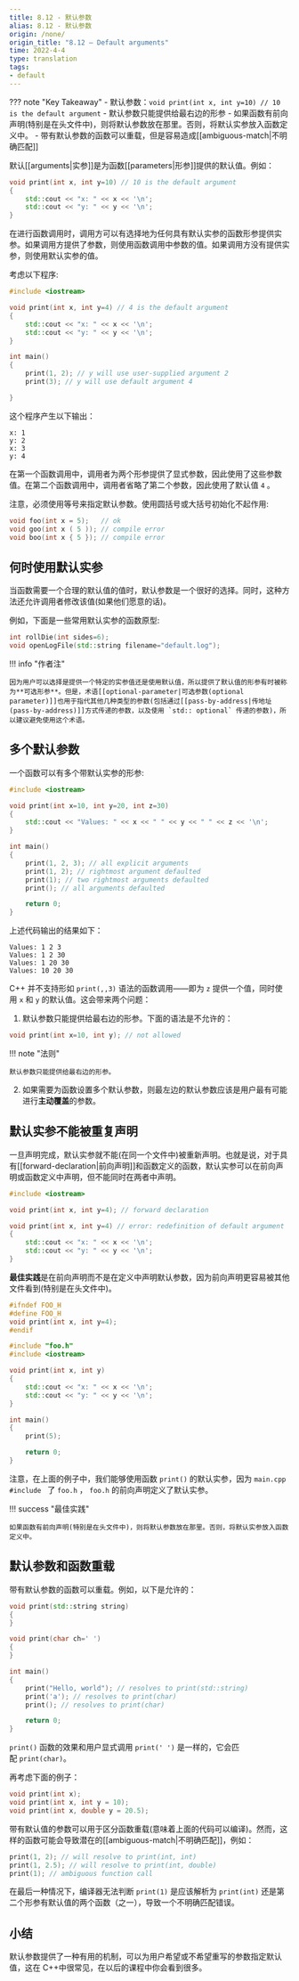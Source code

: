 ```yaml
---
title: 8.12 - 默认参数
alias: 8.12 - 默认参数
origin: /none/
origin_title: "8.12 — Default arguments"
time: 2022-4-4
type: translation
tags:
- default
---
```


??? note "Key Takeaway"
    - 默认参数：`void print(int x, int y=10) // 10 is the default argument`
    - 默认参数只能提供给最右边的形参
    - 如果函数有前向声明(特别是在头文件中)，则将默认参数放在那里。否则，将默认实参放入函数定义中。
    - 带有默认参数的函数可以重载，但是容易造成[[ambiguous-match|不明确匹配]]

默认[[arguments|实参]]是为函数[[parameters|形参]]提供的默认值。例如：

```cpp
void print(int x, int y=10) // 10 is the default argument
{
    std::cout << "x: " << x << '\n';
    std::cout << "y: " << y << '\n';
}
```

在进行函数调用时，调用方可以有选择地为任何具有默认实参的函数形参提供实参。如果调用方提供了参数，则使用函数调用中参数的值。如果调用方没有提供实参，则使用默认实参的值。

考虑以下程序:

```cpp
#include <iostream>

void print(int x, int y=4) // 4 is the default argument
{
    std::cout << "x: " << x << '\n';
    std::cout << "y: " << y << '\n';
}

int main()
{
    print(1, 2); // y will use user-supplied argument 2
    print(3); // y will use default argument 4

}
```

这个程序产生以下输出：

```
x: 1
y: 2
x: 3
y: 4
```

在第一个函数调用中，调用者为两个形参提供了显式参数，因此使用了这些参数值。在第二个函数调用中，调用者省略了第二个参数，因此使用了默认值 `4` 。

注意，必须使用等号来指定默认参数。使用圆括号或大括号初始化不起作用:

```cpp
void foo(int x = 5);   // ok
void goo(int x ( 5 )); // compile error
void boo(int x { 5 }); // compile error
```

## 何时使用默认实参

当函数需要一个合理的默认值的值时，默认参数是一个很好的选择。同时，这种方法还允许调用者修改该值(如果他们愿意的话)。

例如，下面是一些常用默认实参的函数原型:

```cpp
int rollDie(int sides=6);
void openLogFile(std::string filename="default.log");
```

!!! info "作者注"

    因为用户可以选择是提供一个特定的实参值还是使用默认值，所以提供了默认值的形参有时被称为**可选形参**。但是，术语[[optional-parameter|可选参数(optional parameter)]]也用于指代其他几种类型的参数(包括通过[[pass-by-address|传地址(pass-by-address)]]方式传递的参数，以及使用 `std:: optional` 传递的参数)，所以建议避免使用这个术语。

## 多个默认参数

一个函数可以有多个带默认实参的形参:

```cpp
#include <iostream>

void print(int x=10, int y=20, int z=30)
{
    std::cout << "Values: " << x << " " << y << " " << z << '\n';
}

int main()
{
    print(1, 2, 3); // all explicit arguments
    print(1, 2); // rightmost argument defaulted
    print(1); // two rightmost arguments defaulted
    print(); // all arguments defaulted

    return 0;
}
```

上述代码输出的结果如下：

```
Values: 1 2 3
Values: 1 2 30
Values: 1 20 30
Values: 10 20 30
```

C++ 并不支持形如 `print(,,3)` 语法的函数调用——即为 `z` 提供一个值，同时使用 `x` 和 `y` 的默认值。这会带来两个问题：

1.  默认参数只能提供给最右边的形参。下面的语法是不允许的：

```cpp
void print(int x=10, int y); // not allowed
```

!!! note "法则"

    默认参数只能提供给最右边的形参。

2.  如果需要为函数设置多个默认参数，则最左边的默认参数应该是用户最有可能进行**主动覆盖**的参数。

## 默认实参不能被重复声明

一旦声明完成，默认实参就不能(在同一个文件中)被重新声明。也就是说，对于具有[[forward-declaration|前向声明]]和函数定义的函数，默认实参可以在前向声明或函数定义中声明，但不能同时在两者中声明。

```cpp
#include <iostream>

void print(int x, int y=4); // forward declaration

void print(int x, int y=4) // error: redefinition of default argument
{
    std::cout << "x: " << x << '\n';
    std::cout << "y: " << y << '\n';
}
```

**最佳实践**是在前向声明而不是在定义中声明默认参数，因为前向声明更容易被其他文件看到(特别是在头文件中)。

```cpp title="foo.h"
#ifndef FOO_H
#define FOO_H
void print(int x, int y=4);
#endif
```

```cpp title="main.cpp"
#include "foo.h"
#include <iostream>

void print(int x, int y)
{
    std::cout << "x: " << x << '\n';
    std::cout << "y: " << y << '\n';
}

int main()
{
    print(5);

    return 0;
}
```

注意，在上面的例子中，我们能够使用函数 `print()` 的默认实参，因为 `main.cpp`  `#include ` 了 `foo.h` ， `foo.h` 的前向声明定义了默认实参。

!!! success "最佳实践"

    如果函数有前向声明(特别是在头文件中)，则将默认参数放在那里。否则，将默认实参放入函数定义中。

## 默认参数和函数重载

带有默认参数的函数可以重载。例如，以下是允许的：

```cpp
void print(std::string string)
{
}

void print(char ch=' ')
{
}

int main()
{
    print("Hello, world"); // resolves to print(std::string)
    print('a'); // resolves to print(char)
    print(); // resolves to print(char)

    return 0;
}
```

`print()` 函数的效果和用户显式调用 `print(' ')` 是一样的，它会匹配 `print(char)`。

再考虑下面的例子：

```cpp
void print(int x);
void print(int x, int y = 10);
void print(int x, double y = 20.5);
```

带有默认值的参数可以用于区分函数重载(意味着上面的代码可以编译)。然而，这样的函数可能会导致潜在的[[ambiguous-match|不明确匹配]]，例如：

```cpp
print(1, 2); // will resolve to print(int, int)
print(1, 2.5); // will resolve to print(int, double)
print(1); // ambiguous function call
```

在最后一种情况下，编译器无法判断 `print(1)` 是应该解析为 `print(int)` 还是第二个形参有默认值的两个函数（之一），导致一个不明确匹配错误。

## 小结

默认参数提供了一种有用的机制，可以为用户希望或不希望重写的参数指定默认值，这在 C++中很常见，在以后的课程中你会看到很多。
